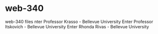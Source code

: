 # web-340
web-340 files
nter Professor Krasso - Bellevue University
Enter Professor Itskovich - Bellevue University
Enter Rhonda Rivas - Bellevue University 

